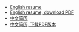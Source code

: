 - [English resume](/resumes/resume.html)
- [English resume, download PDF](/resumes/resume.pdf)
- [中文简历](/resumes/resume-cn.html)
- [中文简历, 下载PDF版本](/resumes/resume-cn.pdf)

